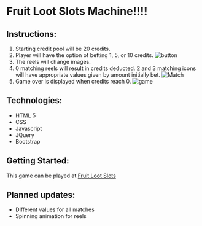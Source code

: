 # Fruit Loot Slots Machine!!!!
## Instructions:
1. Starting credit pool will be 20 credits.
2. Player will have the option of betting 1, 5, or 10 credits. 
![button](https://i.imgur.com/DwNIN1w.png)
3. The reels will change images.
4. 0 matching reels will result in credits deducted. 2 and 3 matching icons will have appropriate values given by amount initially bet.
![Match](https://i.imgur.com/4YdxX5B.png)
5. Game over is displayed when credits reach 0.
![game](https://i.imgur.com/fPA4z2s.png)

## Technologies:
* HTML 5
* CSS
* Javascript
* JQuery
* Bootstrap

## Getting Started:
This game can be played at [Fruit Loot Slots	](https://twidget84.github.io/slots/)

## Planned updates:
* Different values for all matches
* Spinning animation for reels


